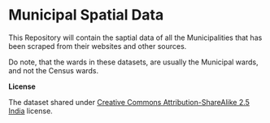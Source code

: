 Municipal Spatial Data
====

This Repository will contain the saptial data of all the Municipalities that has been scraped from their websites and other sources.

Do note, that the wards in these datasets, are usually the Municipal wards, and not the Census wards.

**License**

The dataset shared under [Creative Commons Attribution-ShareAlike 2.5 India](http://creativecommons.org/licenses/by-sa/2.5/in/) license.